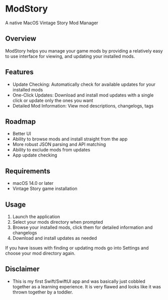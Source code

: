# ModStory

A native MacOS Vintage Story Mod Manager

## Overview

ModStory helps you manage your game mods by providing a relatively easy to use interface for viewing, and updating your installed mods.

## Features

- Update Checking: Automatically check for available updates for your installed mods
- One-Click Updates: Download and install mod updates with a single click or update only the ones you want
- Detailed Mod Information: View mod descriptions, changelogs, tags

## Roadmap

- Better UI
- Ability to browse mods and install straight from the app
- More robust JSON parsing and API matching
- Ability to exclude mods from updates
- App update checking

## Requirements

- macOS 14.0 or later
- Vintage Story game installation

## Usage

1. Launch the application
2. Select your mods directory when prompted
3. Browse your installed mods, click them for detailed information and changelogs
4. Download and install updates as needed


If you have issues with finding or updating mods go into Settings and choose your mod directory again.

## Disclaimer

- This is my first Swift/SwiftUI app and was basically just cobbled together as a learning experience. It is very flawed and looks like it was thrown together by a toddler.
